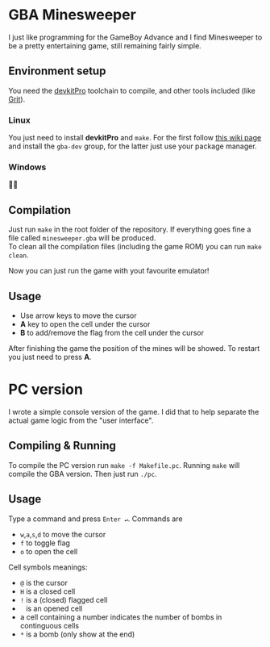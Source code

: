 # GBA Minesweeper

I just like programming for the GameBoy Advance and I find Minesweeper to be a pretty entertaining game, still remaining fairly simple.

## Environment setup

You need the [devkitPro](https://devkitpro.org/) toolchain to compile, and other tools included (like [Grit](https://www.coranac.com/man/grit/html/grit.htm)).

### Linux

You just need to install **devkitPro** and `make`. For the first follow [this wiki page](https://devkitpro.org/wiki/devkitPro_pacman) and install the `gba-dev` group, for the latter just use your package manager.

### Windows

:man_shrugging:

## Compilation

Just run `make` in the root folder of the repository. If everything goes fine a file called `minesweeper.gba` will be produced.  
To clean all the compilation files (including the game ROM) you can run `make clean`.

Now you can just run the game with yout favourite emulator!

## Usage

* Use arrow keys to move the cursor
* **A** key to open the cell under the cursor
* **B** to add/remove the flag from the cell under the cursor

After finishing the game the position of the mines will be showed. To restart you just need to press **A**.

# PC version

I wrote a simple console version of the game. I did that to help separate the actual game logic from the "user interface".

## Compiling & Running

To compile the PC version run `make -f Makefile.pc`. Running `make` will compile the GBA version.
Then just run `./pc`.

## Usage

Type a command and press `Enter ↵`. Commands are

* `w`,`a`,`s`,`d` to move the cursor
* `f` to toggle flag
* `o` to open the cell

Cell symbols meanings:

* `@` is the cursor
* `H` is a closed cell
* `!` is a (closed) flagged cell
* ` ` is an opened cell
* a cell containing a number indicates the number of bombs in continguous cells
* `*` is a bomb (only show at the end)
